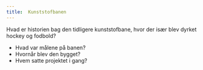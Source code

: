 ```yaml
---
title:  Kunststofbanen
---
```


Hvad er historien bag den tidligere kunststofbane, hvor der især blev dyrket hockey og fodbold?

- Hvad var målene på banen?
- Hvornår blev den bygget?
- Hvem satte projektet i gang?
